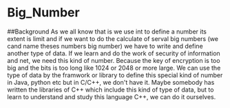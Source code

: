 # Big_Number
##Background
As we all know that is we use int to define a number its extent is limit and if we want to do the calculate of serval big numbers (we cand name theses numbers big number) we have to write and define another type of data. If we learn and do the work of security of information and net, we need this kind of number. Because the key of encryption is too big and the bits is too long like 1024 or 2048 or more large. We can use the type of data by the framwork or library to define this special kind of number in Java, python etc but in C/C++, we don't have it. Maybe somebody has written the libraries of C++ which include this kind of type of data, but to learn to understand and study this language C++, we can do it ourselves.
